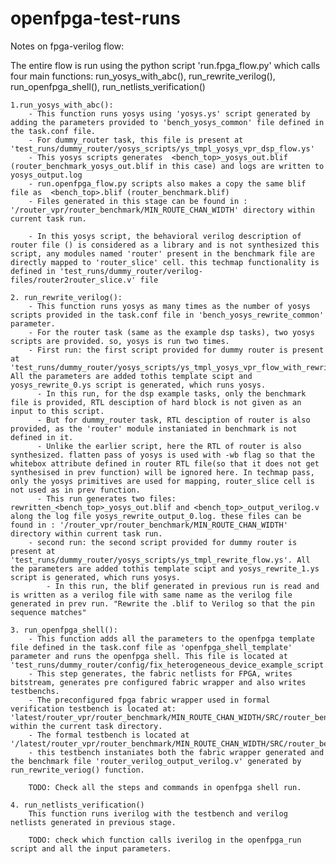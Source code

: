 # openfpga-test-runs 

Notes on fpga-verilog flow:

The entire flow is run using the python script 'run.fpga_flow.py' which calls four main functions: run_yosys_with_abc(), run_rewrite_verilog(), run_openfpga_shell(), run_netlists_verification() 

    1.run_yosys_with_abc(): 
        - This function runs yosys using 'yosys.ys' script generated by adding the parameters provided to 'bench_yosys_common' file defined in the task.conf file. 
        - For dummy_router task, this file is present at 'test_runs/dummy_router/yosys_scripts/ys_tmpl_yosys_vpr_dsp_flow.ys'
        - This yosys scripts generates  <bench_top>_yosys_out.blif (router_benchmark_yosys_out.blif in this case) and logs are written to yosys_output.log
        - run.openfpga_flow.py scripts also makes a copy the same blif file as  <bench_top>.blif (router_benchmark.blif)
        - Files generated in this stage can be found in :  '/router_vpr/router_benchmark/MIN_ROUTE_CHAN_WIDTH' directory within current task run.

        - In this yosys script, the behavioral verilog description of router file () is considered as a library and is not synthesized this script, any modules named 'router' present in the benchmark file are directly mapped to 'router_slice' cell. this techmap functionality is defined in 'test_runs/dummy_router/verilog-files/router2router_slice.v' file

    2. run_rewrite_verilog():
        - This function runs yosys as many times as the number of yosys scripts provided in the task.conf file in 'bench_yosys_rewrite_common' parameter.
        - For the router task (same as the example dsp tasks), two yosys scripts are provided. so, yosys is run two times.
        - First run: the first script provided for dummy router is present at 'test_runs/dummy_router/yosys_scripts/ys_tmpl_yosys_vpr_flow_with_rewrite.ys'. All the parameters are added tothis template scipt and yosys_rewrite_0.ys script is generated, which runs yosys. 
          - In this run, for the dsp example tasks, only the benchmark file is provided, RTL desciption of hard block is not given as an input to this script.
          - But for dummy_router task, RTL desciption of router is also provided, as the 'router' module instaniated in benchmark is not defined in it. 
          - Unlike the earlier script, here the RTL of router is also synthesized. flatten pass of yosys is used with -wb flag so that the whitebox attribute defined in router RTL file(so that it does not get synthesised in prev function) will be ignored here. In techmap pass, only the yosys primitives are used for mapping, router_slice cell is not used as in prev function.
          - This run generates two files: rewritten_<bench_top>_yosys_out.blif and <bench_top>_output_verilog.v along the log file yosys_rewrite_output_0.log. these files can be found in : '/router_vpr/router_benchmark/MIN_ROUTE_CHAN_WIDTH' directory within current task run.
        - second run: the second script provided for dummy router is present at 'test_runs/dummy_router/yosys_scripts/ys_tmpl_rewrite_flow.ys'. All the parameters are added tothis template scipt and yosys_rewrite_1.ys script is generated, which runs yosys. 
            - In this run, the blif generated in previous run is read and is written as a verilog file with same name as the verilog file generated in prev run. "Rewrite the .blif to Verilog so that the pin sequence matches"

    3. run_openfpga_shell(): 
        - This function adds all the parameters to the openfpga template file defined in the task.conf file as 'openfpga_shell_template' parameter and runs the openfpga shell. This file is located at 'test_runs/dummy_router/config/fix_heterogeneous_device_example_script.openfpga'  
        - This step generates, the fabric netlists for FPGA, writes bitstream, generates pre configured fabric wrapper and also writes testbenchs.
        - The preconfigured fpga fabric wrapper used in formal verification testbench is located at: 'latest/router_vpr/router_benchmark/MIN_ROUTE_CHAN_WIDTH/SRC/router_benchmark_top_formal_verification.v' within the current task directory.
        - The formal testbench is located at '/latest/router_vpr/router_benchmark/MIN_ROUTE_CHAN_WIDTH/SRC/router_benchmark_formal_random_top_tb.v'
        - this testbench instaniates both the fabric wrapper generated and the benchmark file 'router_verilog_output_verilog.v' generated by run_rewrite_veriog() function.

        TODO: Check all the steps and commands in openfpga shell run.

    4. run_netlists_verification()
        This function runs iverilog with the testbench and verilog netlists generated in previous stage.

        TODO: check which function calls iverilog in the openfpga_run script and all the input parameters.

